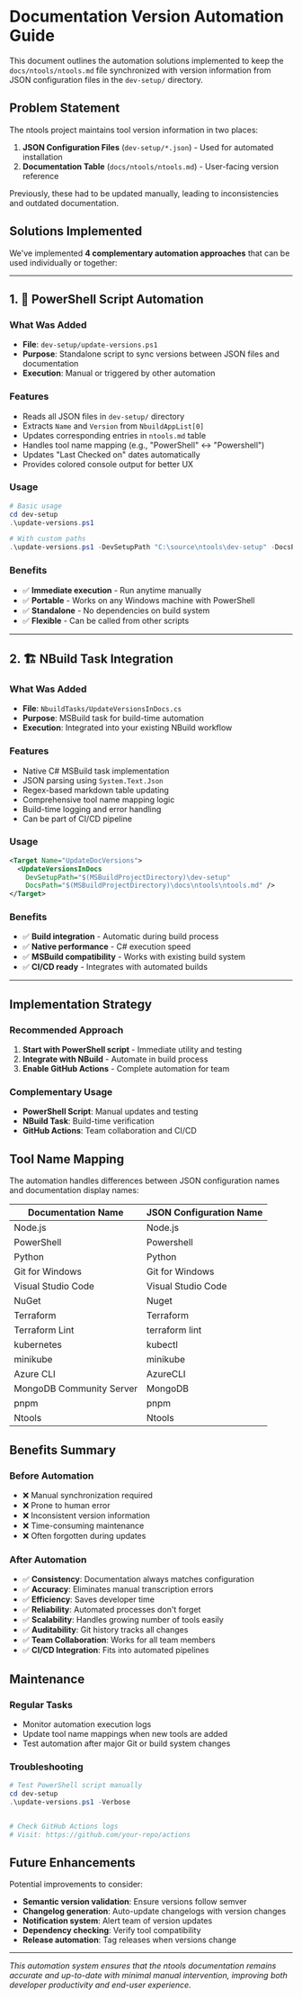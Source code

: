 # Documentation Version Automation Guide

This document outlines the automation solutions implemented to keep the `docs/ntools/ntools.md` file synchronized with version information from JSON configuration files in the `dev-setup/` directory.

## Problem Statement

The ntools project maintains tool version information in two places:
1. **JSON Configuration Files** (`dev-setup/*.json`) - Used for automated installation
2. **Documentation Table** (`docs/ntools/ntools.md`) - User-facing version reference

Previously, these had to be updated manually, leading to inconsistencies and outdated documentation.

## Solutions Implemented

We've implemented **4 complementary automation approaches** that can be used individually or together:

---

## 1. 🔧 PowerShell Script Automation

### What Was Added
- **File**: `dev-setup/update-versions.ps1`
- **Purpose**: Standalone script to sync versions between JSON files and documentation
- **Execution**: Manual or triggered by other automation

### Features
- Reads all JSON files in `dev-setup/` directory
- Extracts `Name` and `Version` from `NbuildAppList[0]`
- Updates corresponding entries in `ntools.md` table
- Handles tool name mapping (e.g., "PowerShell" ↔ "Powershell")
- Updates "Last Checked on" dates automatically
- Provides colored console output for better UX

### Usage
```powershell
# Basic usage
cd dev-setup
.\update-versions.ps1

# With custom paths
.\update-versions.ps1 -DevSetupPath "C:\source\ntools\dev-setup" -DocsPath "C:\source\ntools\docs\ntools\ntools.md"
```

### Benefits
- ✅ **Immediate execution** - Run anytime manually
- ✅ **Portable** - Works on any Windows machine with PowerShell
- ✅ **Standalone** - No dependencies on build system
- ✅ **Flexible** - Can be called from other scripts

---

## 2. 🏗️ NBuild Task Integration

### What Was Added
- **File**: `NbuildTasks/UpdateVersionsInDocs.cs`
- **Purpose**: MSBuild task for build-time automation
- **Execution**: Integrated into your existing NBuild workflow

### Features
- Native C# MSBuild task implementation
- JSON parsing using `System.Text.Json`
- Regex-based markdown table updating
- Comprehensive tool name mapping logic
- Build-time logging and error handling
- Can be part of CI/CD pipeline

### Usage
```xml
<Target Name="UpdateDocVersions">
  <UpdateVersionsInDocs 
    DevSetupPath="$(MSBuildProjectDirectory)\dev-setup" 
    DocsPath="$(MSBuildProjectDirectory)\docs\ntools\ntools.md" />
</Target>
```

### Benefits
- ✅ **Build integration** - Automatic during build process
- ✅ **Native performance** - C# execution speed
- ✅ **MSBuild compatibility** - Works with existing build system
- ✅ **CI/CD ready** - Integrates with automated builds

---


## Implementation Strategy

### Recommended Approach
1. **Start with PowerShell script** - Immediate utility and testing
2. **Integrate with NBuild** - Automate in build process
3. **Enable GitHub Actions** - Complete automation for team

### Complementary Usage
- **PowerShell Script**: Manual updates and testing
- **NBuild Task**: Build-time verification
- **GitHub Actions**: Team collaboration and CI/CD

## Tool Name Mapping

The automation handles differences between JSON configuration names and documentation display names:

| Documentation Name | JSON Configuration Name |
|-------------------|------------------------|
| Node.js | Node.js |
| PowerShell | Powershell |
| Python | Python |
| Git for Windows | Git for Windows |
| Visual Studio Code | Visual Studio Code |
| NuGet | Nuget |
| Terraform | Terraform |
| Terraform Lint | terraform lint |
| kubernetes | kubectl |
| minikube | minikube |
| Azure CLI | AzureCLI |
| MongoDB Community Server | MongoDB |
| pnpm | pnpm |
| Ntools | Ntools |

## Benefits Summary

### Before Automation
- ❌ Manual synchronization required
- ❌ Prone to human error
- ❌ Inconsistent version information
- ❌ Time-consuming maintenance
- ❌ Often forgotten during updates

### After Automation
- ✅ **Consistency**: Documentation always matches configuration
- ✅ **Accuracy**: Eliminates manual transcription errors
- ✅ **Efficiency**: Saves developer time
- ✅ **Reliability**: Automated processes don't forget
- ✅ **Scalability**: Handles growing number of tools easily
- ✅ **Auditability**: Git history tracks all changes
- ✅ **Team Collaboration**: Works for all team members
- ✅ **CI/CD Integration**: Fits into automated pipelines

## Maintenance

### Regular Tasks
- Monitor automation execution logs
- Update tool name mappings when new tools are added
- Test automation after major Git or build system changes

### Troubleshooting
```powershell
# Test PowerShell script manually
cd dev-setup
.\update-versions.ps1 -Verbose


# Check GitHub Actions logs
# Visit: https://github.com/your-repo/actions

```

## Future Enhancements

Potential improvements to consider:
- **Semantic version validation**: Ensure versions follow semver
- **Changelog generation**: Auto-update changelogs with version changes
- **Notification system**: Alert team of version updates
- **Dependency checking**: Verify tool compatibility
- **Release automation**: Tag releases when versions change

---

*This automation system ensures that the ntools documentation remains accurate and up-to-date with minimal manual intervention, improving both developer productivity and end-user experience.*
